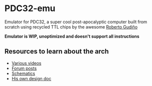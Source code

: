 # PDC32-emu

Emulator for PDC32, a super cool post-apocalyptic computer built from scratch using recycled TTL chips by the awesome [Roberto Gudiño](https://twitter.com/computer_engin)

**Emulator is WIP, unoptimized and doesn't support all instructions**

## Resources to learn about the arch
- [Various videos](https://www.youtube.com/@robertogudino1919)
- [Forum posts](https://www.forosdeelectronica.com/threads/mini-pc-desarrollada-en-l%C3%B3gica-discreta.162081/)
- [Schematics](https://www.forosdeelectronica.com/threads/mini-pc-desarrollada-en-l%C3%B3gica-discreta.162081/page-4#post-1363449)
- [His own design doc](./docs/PDC32_g.pdf)
